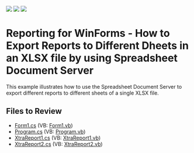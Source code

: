 <!-- default badges list -->
![](https://img.shields.io/endpoint?url=https://codecentral.devexpress.com/api/v1/VersionRange/128600954/23.2.3%2B)
[![](https://img.shields.io/badge/Open_in_DevExpress_Support_Center-FF7200?style=flat-square&logo=DevExpress&logoColor=white)](https://supportcenter.devexpress.com/ticket/details/E4892)
[![](https://img.shields.io/badge/📖_How_to_use_DevExpress_Examples-e9f6fc?style=flat-square)](https://docs.devexpress.com/GeneralInformation/403183)
<!-- default badges end -->
# Reporting for WinForms - How to Export Reports to Different Dheets in an XLSX file by using Spreadsheet Document Server

This example illustrates how to use the Spreadsheet Document Server to export different reports to different sheets of a single XLSX file.

## Files to Review

* [Form1.cs](./CS/WindowsFormsApplication1/Form1.cs) (VB: [Form1.vb](./VB/WindowsFormsApplication1/Form1.vb))
* [Program.cs](./CS/WindowsFormsApplication1/Program.cs) (VB: [Program.vb](./VB/WindowsFormsApplication1/Program.vb))
* [XtraReport1.cs](./CS/WindowsFormsApplication1/XtraReport1.cs) (VB: [XtraReport1.vb](./VB/WindowsFormsApplication1/XtraReport1.vb))
* [XtraReport2.cs](./CS/WindowsFormsApplication1/XtraReport2.cs) (VB: [XtraReport2.vb](./VB/WindowsFormsApplication1/XtraReport2.vb))

